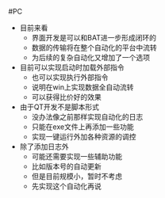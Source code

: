#PC
* 目前来看
	* 界面开发是可以和BAT进一步形成闭环的
	* 数据的传输将在整个自动化的平台中流转
	* 为后续的复杂自动化又增加了一个选项
* 目前可以实现启动时加载外部指令
	* 也可以实现执行外部指令
	* 说明在win上实现数据全自动流转
	* 可以获得比价好的效果
* 由于QT开发不是脚本形式
	* 没办法像之前那样实现自动化的日志
	* 只能在exe文件上再添加一些功能
	* 实现一键运行外加各种资源的调控
* 除了添加日志外
	* 可能还需要实现一些辅助功能
	* 比如版本号的自动更新
	* 但是目前规模小，暂时不考虑
	* 先实现这个自动化再说
